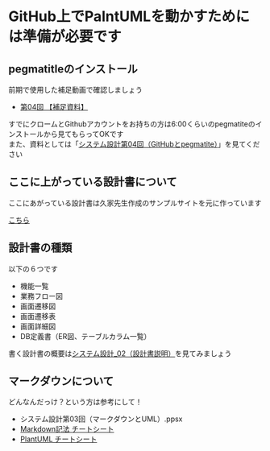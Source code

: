 # GitHub上でPalntUMLを動かすためには準備が必要です

## pegmatitleのインストール 
前期で使用した補足動画で確認しましょう
* [第04回 【補足資料】](https://web.microsoftstream.com/video/4c2155ca-385c-43a0-8ba3-e095f5befbae)

すでにクロームとGithubアカウントをお持ちの方は6:00くらいのpegmatiteのインストールから見てもらってOKです  
また、資料としては「[システム設計第04回（GitHubとpegmatite）](https://teams.microsoft.com/l/file/A0DA8F61-61C3-433F-BFC8-3A215EA19A40?tenantId=f5bb8629-43f6-44be-a996-0ad0e1e04949&fileType=pdf&objectUrl=https%3A%2F%2Fasojukustudent.sharepoint.com%2Fsites%2FSD2DEF_abcc21%2FDocLib%2F%E3%82%B7%E3%82%B9%E3%83%86%E3%83%A0%E8%A8%AD%E8%A8%88%E7%AC%AC04%E5%9B%9E%EF%BC%88GitHub%E3%81%A8pegmatite%EF%BC%89.pdf&baseUrl=https%3A%2F%2Fasojukustudent.sharepoint.com%2Fsites%2FSD2DEF_abcc21&serviceName=teams&threadId=19:b2254404e8ce4aca955c3b6b59e77534@thread.tacv2&groupId=aa79f397-01cd-4376-af85-e964feb578b9)」を見てください

## ここに上がっている設計書について
ここにあがっている設計書は久家先生作成のサンプルサイトを元に作っています 

[こちら](http://aso-kuga.watson.jp/classic/item_list.php)

## 設計書の種類

以下の６つです  
* 機能一覧  
* 業務フロー図  
* 画面遷移図  
* 画面遷移表  
* 画面詳細図  
* DB定義書（ER図、テーブルカラム一覧）  

書く設計書の概要は[システム設計_02（設計書説明）](https://teams.microsoft.com/l/file/1F57AC34-1BD3-4FE4-B064-C8503D4FA0C0?tenantId=f5bb8629-43f6-44be-a996-0ad0e1e04949&fileType=pptx&objectUrl=https%3A%2F%2Fasojukustudent.sharepoint.com%2Fsites%2FSD2DEF_abcc21%2FDocLib%2F%E3%82%B7%E3%82%B9%E3%83%86%E3%83%A0%E8%A8%AD%E8%A8%88%E7%AC%AC01%E5%9B%9E%EF%BC%88%E3%82%B7%E3%82%B9%E3%83%86%E3%83%A0%E3%81%AE%E8%A8%AD%E8%A8%88%E3%81%A8%E3%81%AF%EF%BC%89.pptx&baseUrl=https%3A%2F%2Fasojukustudent.sharepoint.com%2Fsites%2FSD2DEF_abcc21&serviceName=teams&threadId=19:b2254404e8ce4aca955c3b6b59e77534@thread.tacv2&groupId=aa79f397-01cd-4376-af85-e964feb578b9)を見てみましょう


## マークダウンについて
どんなんだっけ？という方は参考にして！  
* システム設計第03回（マークダウンとUML）.ppsx  
* [Markdown記法 チートシート](https://qiita.com/Qiita/items/c686397e4a0f4f11683d)  
* [PlantUML チートシート](https://qiita.com/ogomr/items/0b5c4de7f38fd1482a48)
 
